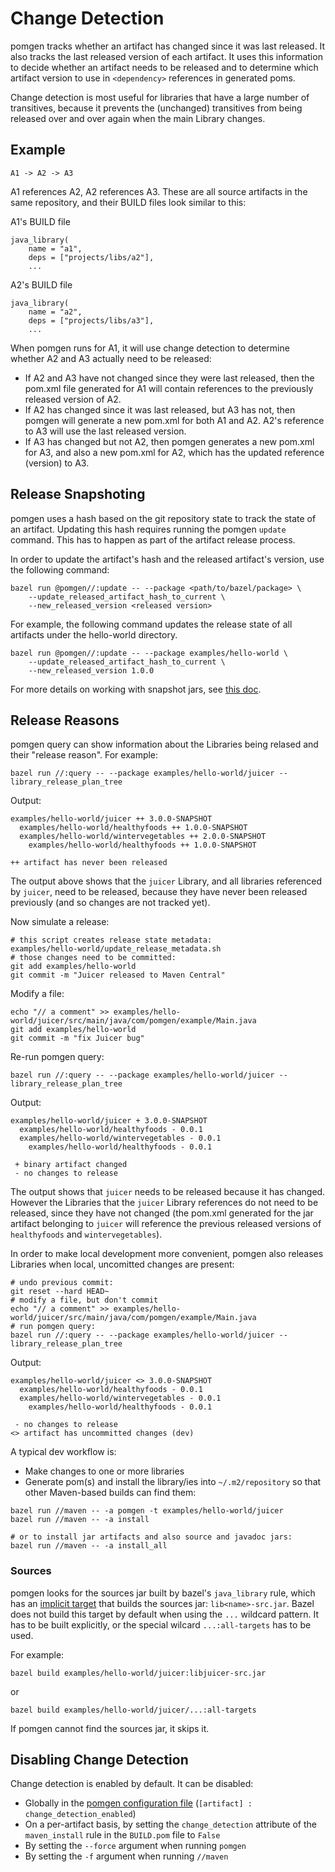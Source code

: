 # Change Detection

pomgen tracks whether an artifact has changed since it was last released. It also tracks the last released version of each artifact. It uses this information to decide whether an artifact needs to be released and to determine which artifact version to use in `<dependency>` references in generated poms.

Change detection is most useful for libraries that have a large number of transitives, because it prevents the (unchanged) transitives from being released over and over again when the main Library changes.


## Example

```
A1 -> A2 -> A3
```

A1 references A2, A2 references A3. These are all source artifacts in the same repository, and their BUILD files look similar to this:

A1's BUILD file

```
java_library(
    name = "a1",
    deps = ["projects/libs/a2"],
    ...
```

A2's BUILD file

```
java_library(
    name = "a2",
    deps = ["projects/libs/a3"],
    ...
```

When pomgen runs for A1, it will use change detection to determine whether A2 and A3 actually need to be released:
 - If A2 and A3 have not changed since they were last released, then the pom.xml file generated for A1 will contain references to the previously released version of A2.
 - If A2 has changed since it was last released, but A3 has not, then pomgen will generate a new pom.xml for both A1 and A2. A2's reference to A3 will use the last released version.
 - If A3 has changed but not A2, then pomgen generates a new pom.xml for A3, and also a new pom.xml for A2, which has the updated reference (version) to A3.

## Release Snapshoting

pomgen uses a hash based on the git repository state to track the state of an artifact. Updating this hash requires running the pomgen `update` command. This has to happen as part of the artifact release process.

In order to update the artifact's hash and the released artifact's version, use the following command:

```
bazel run @pomgen//:update -- --package <path/to/bazel/package> \ 
    --update_released_artifact_hash_to_current \
    --new_released_version <released version>
```

For example, the following command updates the release state of all artifacts under the hello-world directory.

```
bazel run @pomgen//:update -- --package examples/hello-world \
    --update_released_artifact_hash_to_current \
    --new_released_version 1.0.0
```

For more details on working with snapshot jars, see [this doc](./bazel_maven_workflow.md).


## Release Reasons

pomgen query can show information about the Libraries being relased and their "release reason".  For example:

```
bazel run //:query -- --package examples/hello-world/juicer --library_release_plan_tree
```

Output:
```
examples/hello-world/juicer ++ 3.0.0-SNAPSHOT
  examples/hello-world/healthyfoods ++ 1.0.0-SNAPSHOT
  examples/hello-world/wintervegetables ++ 2.0.0-SNAPSHOT
    examples/hello-world/healthyfoods ++ 1.0.0-SNAPSHOT

++ artifact has never been released
```
The output above shows that the `juicer` Library, and all libraries referenced by `juicer`, need to be released, because they have never been released previously (and so changes are not tracked yet).

Now simulate a release:

```
# this script creates release state metadata:
examples/hello-world/update_release_metadata.sh
# those changes need to be committed:
git add examples/hello-world
git commit -m "Juicer released to Maven Central"
```

Modify a file:

```
echo "// a comment" >> examples/hello-world/juicer/src/main/java/com/pomgen/example/Main.java
git add examples/hello-world
git commit -m "fix Juicer bug"
```

Re-run pomgen query:

```
bazel run //:query -- --package examples/hello-world/juicer --library_release_plan_tree
```

Output:
```
examples/hello-world/juicer + 3.0.0-SNAPSHOT
  examples/hello-world/healthyfoods - 0.0.1
  examples/hello-world/wintervegetables - 0.0.1
    examples/hello-world/healthyfoods - 0.0.1

 + binary artifact changed
 - no changes to release
```

The output shows that `juicer` needs to be released because it has changed. However the Libraries that the `juicer` Library references do not need to be released, since they have not changed (the pom.xml generated for the jar artifact belonging to `juicer` will reference the previous released versions of `healthyfoods` and `wintervegetables`).


In order to make local development more convenient, pomgen also releases Libraries when local, uncomitted changes are present:

```
# undo previous commit:
git reset --hard HEAD~ 
# modify a file, but don't commit
echo "// a comment" >> examples/hello-world/juicer/src/main/java/com/pomgen/example/Main.java
# run pomgen query:
bazel run //:query -- --package examples/hello-world/juicer --library_release_plan_tree
```

Output:

```
examples/hello-world/juicer <> 3.0.0-SNAPSHOT
  examples/hello-world/healthyfoods - 0.0.1
  examples/hello-world/wintervegetables - 0.0.1
    examples/hello-world/healthyfoods - 0.0.1

 - no changes to release
<> artifact has uncommitted changes (dev)
```

A typical dev workflow is:

- Make changes to one or more libraries
- Generate pom(s) and install the library/ies into `~/.m2/repository` so that other Maven-based builds can find them:

```
bazel run //maven -- -a pomgen -t examples/hello-world/juicer
bazel run //maven -- -a install

# or to install jar artifacts and also source and javadoc jars:
bazel run //maven -- -a install_all
```


### Sources

pomgen looks for the sources jar built by bazel's `java_library` rule, which has an [implicit target](https://bazel.build/reference/be/java#java_library_implicit_outputs) that builds the sources jar: `lib<name>-src.jar`. Bazel does not build this target by default when using the `...` wildcard pattern. It has to be built explicitly, or the special wilcard `...:all-targets` has to be used.

For example:

```
bazel build examples/hello-world/juicer:libjuicer-src.jar
```
or
```
bazel build examples/hello-world/juicer/...:all-targets
```

If pomgen cannot find the sources jar, it skips it.


## Disabling Change Detection

Change detection is enabled by default. It can be disabled:
- Globally in the [pomgen configuration file](../README.md#configuration) (`[artifact] : change_detection_enabled`)
- On a per-artifact basis, by setting the `change_detection` attribute of the `maven_install` rule in the `BUILD.pom` file to `False`
- By setting the `--force` argument when running `pomgen`
- By setting the `-f` argument when running `//maven`
